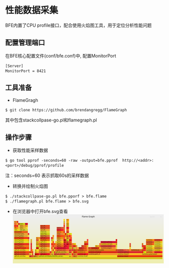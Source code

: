 # 性能数据采集

BFE内置了CPU profile接口，配合使用火焰图工具，用于定位分析性能问题

## 配置管理端口

在BFE核心配置文件(conf/bfe.conf)中, 配置MonitorPort

```
[Server]
MonitorPort = 8421
```

## 工具准备

* FlameGragh

```
$ git clone https://github.com/brendangregg/FlameGraph
```

其中包含stackcollpase-go.pl和flamegraph.pl

## 操作步骤

* 获取性能采样数据
```
$ go tool pprof -seconds=60 -raw -output=bfe.pprof  http://<addr>:<port>/debug/pprof/profile
```
注：seconds=60 表示抓取60s的采样数据

* 转换并绘制火焰图

```
$ ./stackcollpase-go.pl bfe.pporf > bfe.flame
$ ./flamegraph.pl bfe.flame > bfe.svg
```

* 在浏览器中打开bfe.svg查看
![火焰图示例](../../images/bfe.svg)
